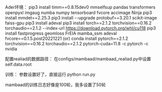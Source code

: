 
Ader环境：
pip3 install timm==0.8.15dev0 mmselfsup pandas transformers openpyxl imgaug numba numpy tensorboard fvcore accimage Ninja
pip3 install mmdet==2.25.3
pip3 install --upgrade protobuf==3.20.1 scikit-image faiss-gpu
pip3 install adeval
pip3 install torch==2.1.2 torchvision==0.16.2 torchaudio==2.1.2 --index-url https://download.pytorch.org/whl/cu118
pip3 install fastprogress geomloss FrEIA mamba_ssm adeval fvcore==0.1.5.post20221221
(or) conda install pytorch==2.1.2 torchvision==0.16.2 torchaudio==2.1.2 pytorch-cuda=11.8 -c pytorch -c nvidia


配置realiad的数据路径：
在configs/mambaad/mambaad_realiad.py中设置self.data.root

训练：
参数设置好了，直接运行
python run.py

mambaad的训练日志好像是100轮，我多设置了50轮
